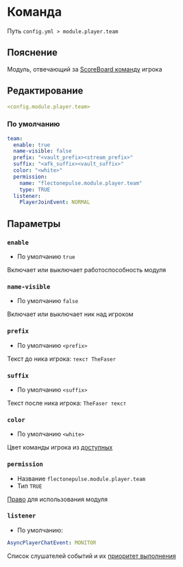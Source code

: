 # Команда
Путь `config.yml > module.player.team`

## Пояснение
Модуль, отвечающий за [ScoreBoard команду](https://ru.minecraft.wiki/w/%D0%9A%D0%BE%D0%BC%D0%B0%D0%BD%D0%B4%D1%8B_%D0%BA%D0%BE%D0%BD%D1%81%D0%BE%D0%BB%D0%B8/team) игрока

## Редактирование
```yaml
<config.module.player.team>
```

### По умолчанию
```yaml
team:
  enable: true
  name-visible: false
  prefix: "<vault_prefix><stream_prefix>"
  suffix: "<afk_suffix><vault_suffix>"
  color: "<white>"
  permission:
    name: "flectonepulse.module.player.team"
    type: TRUE
  listener:
    PlayerJoinEvent: NORMAL
```

## Параметры

### `enable`
- По умолчанию `true`

Включает или выключает работоспособность модуля

### `name-visible`
- По умолчанию `false`

Включает или выключает ник над игроком

### `prefix`
- По умолчанию `<prefix>`

Текст до ника игрока: `текст TheFaser`

### `suffix`
- По умолчанию `<suffix>`

Текст после ника игрока: `TheFaser текст`

### `color`
- По умолчанию `<white>`

Цвет команды игрока из [доступных](#доступные-цвета)

### `permission`
- Название `flectonepulse.module.player.team`
- Тип `TRUE`

[Право](/ru/config/module/#пояснение) для использования модуля

### `listener`
- По умолчанию:
```yaml
AsyncPlayerChatEvent: MONITOR
```

Список слушателей событий и их [приоритет выполнения](#приоритет-выполнения)

<!--@include: @/ru/parts/color.md-->

<!--@include: @/ru/parts/listener.md-->